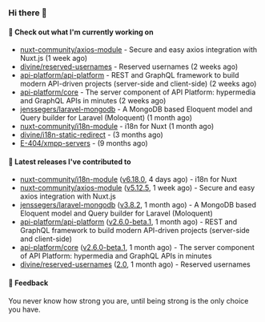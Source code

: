 ### Hi there 👋

#### 👷 Check out what I'm currently working on

- [nuxt-community/axios-module](https://github.com/nuxt-community/axios-module) - Secure and easy axios integration with Nuxt.js (1 week ago)
- [divine/reserved-usernames](https://github.com/divine/reserved-usernames) - Reserved usernames (2 weeks ago)
- [api-platform/api-platform](https://github.com/api-platform/api-platform) - REST and GraphQL framework to build modern API-driven projects (server-side and client-side) (2 weeks ago)
- [api-platform/core](https://github.com/api-platform/core) - The server component of API Platform: hypermedia and GraphQL APIs in minutes (2 weeks ago)
- [jenssegers/laravel-mongodb](https://github.com/jenssegers/laravel-mongodb) - A MongoDB based Eloquent model and Query builder for Laravel (Moloquent) (1 month ago)
- [nuxt-community/i18n-module](https://github.com/nuxt-community/i18n-module) - i18n for Nuxt (1 month ago)
- [divine/i18n-static-redirect](https://github.com/divine/i18n-static-redirect) -  (3 months ago)
- [E-404/xmpp-servers](https://github.com/E-404/xmpp-servers) -  (9 months ago)

#### 🔭 Latest releases I've contributed to

- [nuxt-community/i18n-module](https://github.com/nuxt-community/i18n-module) ([v6.18.0](https://github.com/nuxt-community/i18n-module/releases/tag/v6.18.0), 4 days ago) - i18n for Nuxt
- [nuxt-community/axios-module](https://github.com/nuxt-community/axios-module) ([v5.12.5](https://github.com/nuxt-community/axios-module/releases/tag/v5.12.5), 1 week ago) - Secure and easy axios integration with Nuxt.js
- [jenssegers/laravel-mongodb](https://github.com/jenssegers/laravel-mongodb) ([v3.8.2](https://github.com/jenssegers/laravel-mongodb/releases/tag/v3.8.2), 1 month ago) - A MongoDB based Eloquent model and Query builder for Laravel (Moloquent)
- [api-platform/api-platform](https://github.com/api-platform/api-platform) ([v2.6.0-beta.1](https://github.com/api-platform/api-platform/releases/tag/v2.6.0-beta.1), 1 month ago) - REST and GraphQL framework to build modern API-driven projects (server-side and client-side)
- [api-platform/core](https://github.com/api-platform/core) ([v2.6.0-beta.1](https://github.com/api-platform/core/releases/tag/v2.6.0-beta.1), 1 month ago) - The server component of API Platform: hypermedia and GraphQL APIs in minutes
- [divine/reserved-usernames](https://github.com/divine/reserved-usernames) ([2.0](https://github.com/divine/reserved-usernames/releases/tag/2.0), 1 month ago) - Reserved usernames

#### 💬 Feedback
You never know how strong you are, until being strong is the only choice you have.